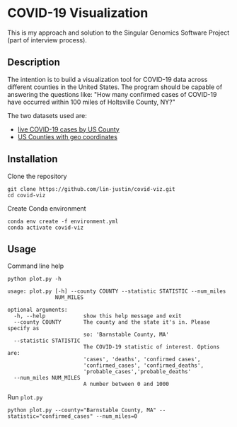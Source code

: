 # COVID-19 Visualization

This is my approach and solution to the Singular Genomics Software Project (part of interview process).

## Description

The intention is to build a visualization tool for COVID-19 data across different counties in the United States. The program should be capable of answering the questions like: "How many confirmed cases of COVID-19 have occurred within 100 miles of Holtsville County, NY?"

The two datasets used are:

- [live COVID-19 cases by US County](https://github.com/nytimes/covid-19-data/blob/master/live/us-counties.csv)
- [US Counties with geo coordinates](https://data.healthcare.gov/dataset/Geocodes-USA-with-Counties/52wv-g36k)

## Installation

Clone the repository

```
git clone https://github.com/lin-justin/covid-viz.git
cd covid-viz
```

Create Conda environment

```
conda env create -f environment.yml
conda activate covid-viz
```

## Usage

Command line help

```
python plot.py -h

usage: plot.py [-h] --county COUNTY --statistic STATISTIC --num_miles
               NUM_MILES

optional arguments:
  -h, --help            show this help message and exit
  --county COUNTY       The county and the state it's in. Please specify as
                        so: 'Barnstable County, MA'
  --statistic STATISTIC
                        The COVID-19 statistic of interest. Options are:
                        'cases', 'deaths', 'confirmed cases',
                        'confirmed_cases', 'confirmed_deaths',
                        'probable_cases','probable_deaths'
  --num_miles NUM_MILES
                        A number between 0 and 1000
```

Run `plot.py`

```
python plot.py --county="Barnstable County, MA" --statistic="confirmed_cases" --num_miles=0
```

